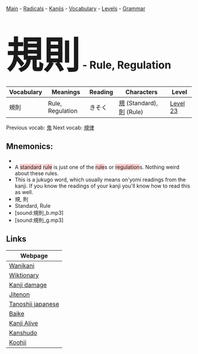 <style> bigfont {font-size: 100px}</style>
[Main](../README.md) -
[Radicals](../radicals.md) -
[Kanjis](../kanjis.md) -
[Vocabulary](../vocabulary.md) -
[Levels](../levels.md) -
[Grammar](../grammar.md)
# <bigfont> 規則</bigfont> - Rule, Regulation 

| Vocabulary | Meanings | Reading | Characters | Level |
| --- | --- | --- | --- | --- |
| 規則 | Rule, Regulation | きそく |  [規](../kanjis/規.md) (Standard), [則](../kanjis/則.md) (Rule) | [Level 23](../levels/wk_level23.md) |

Previous vocab: [鬼](鬼.md) Next vocab: [規律](規律.md) 

## Mnemonics:

* 
* A <span style="background-color:#ffcccb"> standard</span> <span style="background-color:#ffcccb"> rule</span> is just one of the <span style="background-color:#ffcccb"> rule</span>s or <span style="background-color:#ffcccb"> regulation</span>s. Nothing weird about these rules.
* This is a jukugo word, which usually means on'yomi readings from the kanji. If you know the readings of your kanji you'll know how to read this as well.
* 規, 則
* Standard, Rule
* [sound:規則_b.mp3]
* [sound:規則_g.mp3]


## Links 

| Webpage |
| --- |
| [Wanikani          ](https://www.wanikani.com/kanji/規則) |
| [Wiktionary        ](https://en.wiktionary.org/wiki/規則) |
| [Kanji damage      ](http://www.kanjidamage.com/kanji/search?utf8=✓&q=規則) |
| [Jitenon           ](https://jitenon.com/kanji/規則) |
| [Tanoshii japanese ](https://www.tanoshiijapanese.com/dictionary/kanji.cfm?k=規則) |
| [Baike             ](https://baike.baidu.com/item/規則) |
| [Kanji Alive       ](https://app.kanjialive.com/規則) |
| [Kanshudo          ](https://www.kanshudo.com/searchmn?q=規則) |
| [Koohii            ](https://kanji.koohii.com/study/kanji/規則) |
